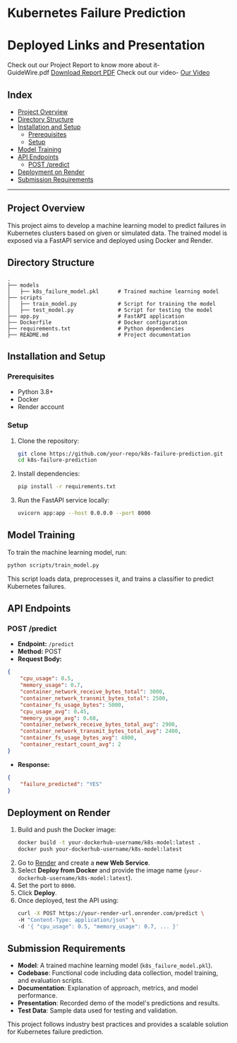 # Kubernetes Failure Prediction

# Deployed Links and Presentation
Check out our Project Report to know more about it-  
GuideWire.pdf
[Download Report PDF](https://drive.google.com/file/d/1ksu7qUSHKJ_9u6-0rzK3GjMCT7YdZFJv/view?usp=sharing)
Check out our video-
[Our Video](https://drive.google.com/file/d/1z3-i6l6DKx3ORYUkF9Mn-4G3l8sQcJBR/view?usp=sharing)

## Index
- [Project Overview](#project-overview)
- [Directory Structure](#directory-structure)
- [Installation and Setup](#installation-and-setup)
  - [Prerequisites](#prerequisites)
  - [Setup](#setup)
- [Model Training](#model-training)
- [API Endpoints](#api-endpoints)
  - [POST /predict](#post-predict)
- [Deployment on Render](#deployment-on-render)
- [Submission Requirements](#submission-requirements)

---

## Project Overview
This project aims to develop a machine learning model to predict failures in Kubernetes clusters based on given or simulated data. The trained model is exposed via a FastAPI service and deployed using Docker and Render.

## Directory Structure
```
.
├── models
│   ├── k8s_failure_model.pkl      # Trained machine learning model
├── scripts
│   ├── train_model.py             # Script for training the model
│   ├── test_model.py              # Script for testing the model
├── app.py                         # FastAPI application
├── Dockerfile                     # Docker configuration
├── requirements.txt               # Python dependencies
├── README.md                      # Project documentation
```

## Installation and Setup

### Prerequisites
- Python 3.8+
- Docker
- Render account

### Setup
1. Clone the repository:
   ```sh
   git clone https://github.com/your-repo/k8s-failure-prediction.git
   cd k8s-failure-prediction
   ```
2. Install dependencies:
   ```sh
   pip install -r requirements.txt
   ```
3. Run the FastAPI service locally:
   ```sh
   uvicorn app:app --host 0.0.0.0 --port 8000
   ```

## Model Training
To train the machine learning model, run:
```sh
python scripts/train_model.py
```
This script loads data, preprocesses it, and trains a classifier to predict Kubernetes failures.

## API Endpoints

### POST /predict
- **Endpoint:** `/predict`
- **Method:** POST
- **Request Body:**
```json
{
    "cpu_usage": 0.5,
    "memory_usage": 0.7,
    "container_network_receive_bytes_total": 3000,
    "container_network_transmit_bytes_total": 2500,
    "container_fs_usage_bytes": 5000,
    "cpu_usage_avg": 0.45,
    "memory_usage_avg": 0.68,
    "container_network_receive_bytes_total_avg": 2900,
    "container_network_transmit_bytes_total_avg": 2400,
    "container_fs_usage_bytes_avg": 4800,
    "container_restart_count_avg": 2
}
```
- **Response:**
```json
{
    "failure_predicted": "YES"
}
```

## Deployment on Render

1. Build and push the Docker image:
   ```sh
   docker build -t your-dockerhub-username/k8s-model:latest .
   docker push your-dockerhub-username/k8s-model:latest
   ```
2. Go to [Render](https://render.com) and create a **new Web Service**.
3. Select **Deploy from Docker** and provide the image name (`your-dockerhub-username/k8s-model:latest`).
4. Set the port to `8000`.
5. Click **Deploy**.
6. Once deployed, test the API using:
   ```sh
   curl -X POST https://your-render-url.onrender.com/predict \
   -H "Content-Type: application/json" \
   -d '{ "cpu_usage": 0.5, "memory_usage": 0.7, ... }'
   ```

## Submission Requirements

- **Model**: A trained machine learning model (`k8s_failure_model.pkl`).
- **Codebase**: Functional code including data collection, model training, and evaluation scripts.
- **Documentation**: Explanation of approach, metrics, and model performance.
- **Presentation**: Recorded demo of the model's predictions and results.
- **Test Data**: Sample data used for testing and validation.

This project follows industry best practices and provides a scalable solution for Kubernetes failure prediction.

